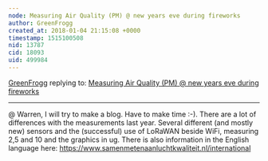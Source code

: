 ```yaml
---
node: Measuring Air Quality (PM) @ new years eve during fireworks
author: GreenFrogg
created_at: 2018-01-04 21:15:08 +0000
timestamp: 1515100508
nid: 13787
cid: 18093
uid: 499984
---
```




[GreenFrogg](../profile/GreenFrogg) replying to: [Measuring Air Quality (PM) @ new years eve during fireworks](../notes/GreenFrogg/12-15-2016/measuring-air-quality-pm-new-years-eve-during-fireworks)

----
@ Warren, I will try to make a blog. Have to make time :-). There are a lot of differences with the measurements last year. Several different (and mostly new) sensors and the (successful) use of LoRaWAN beside WiFi, measuring 2,5 and 10 and the graphics in ug. There is also information in the English language here: https://www.samenmetenaanluchtkwaliteit.nl/international 